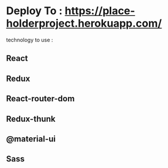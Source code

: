 # Deploy To : https://place-holderproject.herokuapp.com/

technology to use :

## React
## Redux
## React-router-dom
## Redux-thunk
## @material-ui
## Sass
